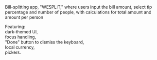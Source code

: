 Bill-splitting app, "WESPLIT," where users input the bill amount, select tip percentage and number of people, with calculations for total amount and amount per person

Featuring:   
dark-themed UI,  
focus handling,  
"Done" button to dismiss the keyboard,  
local currency,  
pickers.
